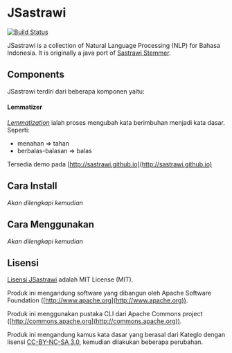 JSastrawi
=========
[![Build Status](https://travis-ci.org/jsastrawi/jsastrawi.svg?branch=master)](https://travis-ci.org/jsastrawi/jsastrawi)

JSastrawi is a collection of Natural Language Processing (NLP) for Bahasa Indonesia.
It is originally a java port of [Sastrawi Stemmer](https://github.com/sastrawi/sastrawi).

Components
----------

JSastrawi terdiri dari beberapa komponen yaitu:

#### Lemmatizer

*[Lemmatization](https://en.wikipedia.org/wiki/Lemmatisation)* ialah proses mengubah kata berimbuhan menjadi kata dasar. Seperti:

- menahan => tahan
- berbalas-balasan => balas

Tersedia demo pada [http://sastrawi.github.io](http://sastrawi.github.io)


Cara Install
------------

*Akan dilengkapi kemudian*

Cara Menggunakan
----------------

*Akan dilengkapi kemudian*


Lisensi
--------

[Lisensi JSastrawi](https://github.com/jsastrawi/jsastrawi/blob/master/LICENSE) adalah MIT License (MIT).

Produk ini mengandung software yang dibangun oleh Apache Software Foundation ([http://www.apache.org](http://www.apache.org)).

Produk ini menggunakan pustaka CLI dari Apache Commons project ([http://commons.apache.org](http://commons.apache.org)).

Produk ini mengandung kamus kata dasar yang berasal dari Kateglo dengan lisensi [CC-BY-NC-SA 3.0](http://creativecommons.org/licenses/by-nc-sa/3.0/), kemudian dilakukan beberapa perubahan.

